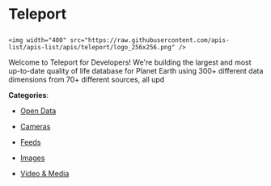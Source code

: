# Teleport<p align="center">
    <img width="400" src="https://raw.githubusercontent.com/apis-list/apis-list/apis/teleport/logo_256x256.png" />
</p>

Welcome to Teleport for Developers! We're building the largest and most up-to-date quality of life database for Planet Earth using 300+ different data dimensions from 70+ different sources, all upd

**Categories**:

- [Open Data](https://github/apis-list/apis-list#open-data)

- [Cameras](https://github/apis-list/apis-list#cameras)

- [Feeds](https://github/apis-list/apis-list#feeds)

- [Images](https://github/apis-list/apis-list#images)

- [Video & Media](https://github/apis-list/apis-list#video-and-media)





